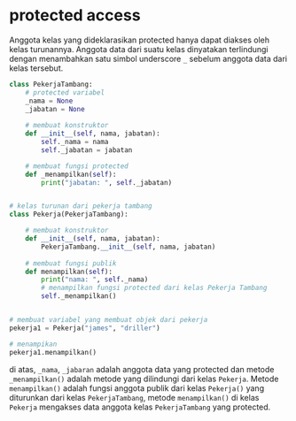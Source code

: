 # protected access

Anggota kelas yang dideklarasikan protected hanya dapat diakses oleh kelas turunannya. Anggota data dari suatu kelas dinyatakan terlindungi dengan menambahkan satu simbol underscore ``_`` sebelum anggota data dari kelas tersebut. 

```python
class PekerjaTambang:
    # protected variabel
    _nama = None
    _jabatan = None
    
    # membuat konstruktor
    def __init__(self, nama, jabatan):
        self._nama = nama
        self._jabatan = jabatan

    # membuat fungsi protected
    def _menampilkan(self):
        print("jabatan: ", self._jabatan)


# kelas turunan dari pekerja tambang
class Pekerja(PekerjaTambang):

    # membuat konstruktor
    def __init__(self, nama, jabatan):
        PekerjaTambang.__init__(self, nama, jabatan)
    
    # membuat fungsi publik
    def menampilkan(self):
        print("nama: ", self._nama)
        # menampilkan fungsi protected dari kelas Pekerja Tambang
        self._menampilkan()


# membuat variabel yang membuat objek dari pekerja
pekerja1 = Pekerja("james", "driller")

# menampikan
pekerja1.menampilkan()
```

di atas, ``_nama``, ``_jabaran`` adalah anggota data yang protected dan metode ```_menampilkan()``` adalah metode yang dilindungi dari  kelas ``Pekerja``. Metode ``menampilkan()`` adalah fungsi anggota publik dari kelas ``Pekerja()`` yang diturunkan dari kelas ``PekerjaTambang``, metode ``menampilkan()`` di kelas ``Pekerja`` mengakses data anggota kelas ``PekerjaTambang`` yang protected. 
